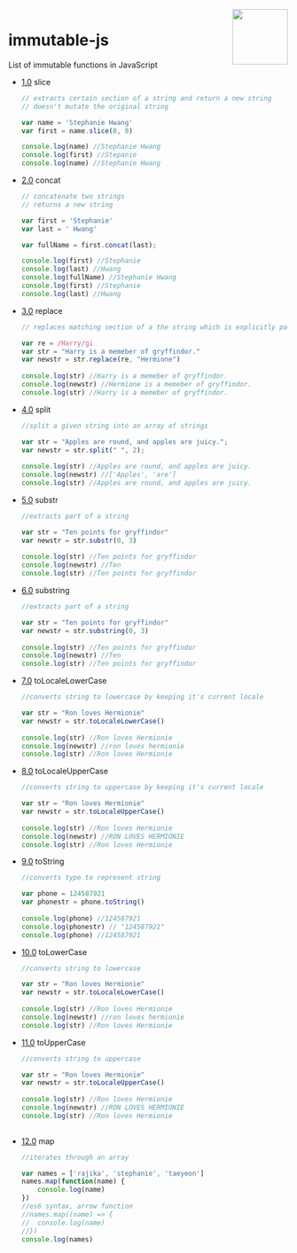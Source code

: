 <a href="https://promisesaplus.com/">
    <img src="https://upload.wikimedia.org/wikipedia/commons/thumb/6/6a/JavaScript-logo.png/768px-JavaScript-logo.png" width="100" align="right" />
</a>

# immutable-js

List of immutable functions in JavaScript

- [1.0](#1.0) <a name='1.0'></a> slice

  ```js
  // extracts certain section of a string and return a new string
  // doesn't mutate the original string
  
  var name = 'Stephanie Hwang'
  var first = name.slice(0, 8)
  
  console.log(name) //Stephanie Hwang
  console.log(first) //Stepanie
  console.log(name) //Stephanie Hwang
  ```

- [2.0](#2.0) <a name='1.0'></a> concat

  ```js
  // concatenate two strings
  // returns a new string
  
  var first = 'Stephanie'
  var last = ' Hwang'
  
  var fullName = first.concat(last);
  
  console.log(first) //Stephanie
  console.log(last) //Hwang
  console.log(fullName) //Stephanie Hwang
  console.log(first) //Stephanie
  console.log(last) //Hwang
  
  ```
  
- [3.0](#3.0) <a name='1.0'></a> replace

  ```js
  // replaces matching section of a the string which is explicitly passed to replace function
  
  var re = /Harry/gi
  var str = "Harry is a memeber of gryffindor."
  var newstr = str.replace(re, "Hermione")
           
  console.log(str) //Harry is a memeber of gryffindor.
  console.log(newstr) //Hermione is a memeber of gryffindor.
  console.log(str) //Harry is a memeber of gryffindor.
  ```
  
- [4.0](#4.0) <a name='1.0'></a> split

  ```js
  //split a given string into an array of strings
  
  var str = "Apples are round, and apples are juicy.";
  var newstr = str.split(" ", 2);
           
  console.log(str) //Apples are round, and apples are juicy.
  console.log(newstr) //['Apples', 'are']
  console.log(str) //Apples are round, and apples are juicy.
  ```
- [5.0](#5.0) <a name='1.0'></a> substr

  ```js
  //extracts part of a string
  
  var str = "Ten points for gryffindor"
  var newstr = str.substr(0, 3)
           
  console.log(str) //Ten points for gryffindor
  console.log(newstr) //Ten
  console.log(str) //Ten points for gryffindor
  ```
  
- [6.0](#6.0) <a name='1.0'></a> substring

  ```js
  //extracts part of a string
  
  var str = "Ten points for gryffindor"
  var newstr = str.substring(0, 3)
           
  console.log(str) //Ten points for gryffindor
  console.log(newstr) //Ten
  console.log(str) //Ten points for gryffindor
  ```

- [7.0](#7.0) <a name='1.0'></a> toLocaleLowerCase

  ```js
  //converts string to lowercase by keeping it's current locale
  
  var str = "Ron loves Hermionie"
  var newstr = str.toLocaleLowerCase()
           
  console.log(str) //Ron loves Hermionie
  console.log(newstr) //ron loves hermionie
  console.log(str) //Ron loves Hermionie
  ```
  
- [8.0](#8.0) <a name='1.0'></a> toLocaleUpperCase

  ```js
  //converts string to uppercase by keeping it's current locale
  
  var str = "Ron loves Hermionie"
  var newstr = str.toLocaleUpperCase()
           
  console.log(str) //Ron loves Hermionie
  console.log(newstr) //RON LOVES HERMIONIE
  console.log(str) //Ron loves Hermionie
  ```
  
- [9.0](#9.0) <a name='1.0'></a> toString

  ```js
  //converts type to represent string
  
  var phone = 124587921
  var phonestr = phone.toString()
           
  console.log(phone) //124587921
  console.log(phonestr) // "124587921"
  console.log(phone) //124587921
  ```
  
- [10.0](#10.0) <a name='1.0'></a> toLowerCase

  ```js
  //converts string to lowercase
  
  var str = "Ron loves Hermionie"
  var newstr = str.toLocaleLowerCase()
           
  console.log(str) //Ron loves Hermionie
  console.log(newstr) //ron loves hermionie
  console.log(str) //Ron loves Hermionie
  ```
  
- [11.0](#11.0) <a name='1.0'></a> toUpperCase

  ```js
  //converts string to uppercase
  
  var str = "Ron loves Hermionie"
  var newstr = str.toLocaleUpperCase()
           
  console.log(str) //Ron loves Hermionie
  console.log(newstr) //RON LOVES HERMIONIE
  console.log(str) //Ron loves Hermionie
 
- [12.0](#12.0) <a name='1.0'></a> map

  ```js
  //iterates through an array
  
  var names = ['rajika', 'stephanie', 'taeyeon']
  names.map(function(name) {
      console.log(name)
  })
  //es6 syntax, arrow function
  //names.map((name) => {
  //  console.log(name)
  //})
  console.log(names)
